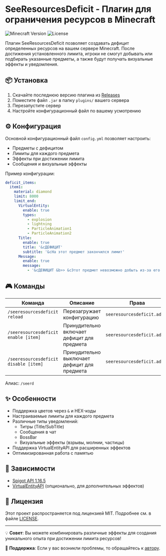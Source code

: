 # SeeResourcesDeficit - Плагин для ограничения ресурсов в Minecraft

![Minecraft Version](https://img.shields.io/badge/Minecraft-1.16.5-brightgreen)
![License](https://img.shields.io/badge/License-MIT-blue)

Плагин SeeResourcesDeficit позволяет создавать дефицит определенных ресурсов на вашем сервере Minecraft. После достижения установленного лимита, игроки не смогут добывать или подбирать указанные предметы, а также будут получать визуальные эффекты и уведомления.

## 📦 Установка

1. Скачайте последнюю версию плагина из [Releases](https://github.com/your-repo/SeeResourcesDeficit/releases)
2. Поместите файл `.jar` в папку `plugins/` вашего сервера
3. Перезапустите сервер
4. Настройте конфигурационный файл по вашему усмотрению

## ⚙️ Конфигурация

Основной конфигурационный файл `config.yml` позволяет настроить:
- Предметы с дефицитом
- Лимиты для каждого предмета
- Эффекты при достижении лимита
- Сообщения и визуальные эффекты

Пример конфигурации:
```yaml
deficit_items:
  item1:
    material: diamond
    limit: 8000
    limit_end:
      VirtualEntity:
        enable: true
        types:
          - explosion
          - lightning
          - ParticleAnimation1
          - ParticleAnimation2
      Title:
        enable: true
        title: '&cДЕФИЦИТ'
        subtitle: '&cНа этот предмет закончился лимит'
      Message:
        enable: true
        message:
          - '&cДЕФИЦИТ &b>> &cЭтот предмет невозможно добыть из-за его дефицита!'
```

## 🎮 Команды

| Команда | Описание | Права |
|---------|----------|-------|
| `/seeresourcesdeficit reload` | Перезагружает конфигурацию | `seeresourcesdeficit.admin` |
| `/seeresourcesdeficit enable [item]` | Принудительно включает дефицит для предмета | `seeresourcesdeficit.admin` |
| `/seeresourcesdeficit disable [item]` | Принудительно выключает дефицит для предмета | `seeresourcesdeficit.admin` |

Алиас: `/seerd`

## ✨ Особенности

- Поддержка цветов через `&` и HEX-коды
- Настраиваемые лимиты для каждого предмета
- Различные типы уведомлений:
  - Титры (Title/SubTitle)
  - Сообщения в чат
  - BossBar
  - Визуальные эффекты (взрывы, молнии, частицы)
- Поддержка VirtualEntityAPI для расширенных эффектов
- Оптимизированная работа с памятью

## 📝 Зависимости

- [Spigot API 1.16.5](https://www.spigotmc.org/)
- [VirtualEntityAPI](https://github.com/by1337/VirtualEntityAPI) (опционально, для дополнительных эффектов)

## 📜 Лицензия

Этот проект распространяется под лицензией MIT. Подробнее см. в файле [LICENSE](LICENSE).

---

💡 **Совет**: Вы можете комбинировать различные эффекты для создания уникального опыта при достижении лимита ресурсов!

🔧 **Поддержка**: Если у вас возникли проблемы, то обращайтесь к [автору](http://gdev.seemine.su).
```
